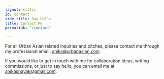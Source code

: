 ```yaml
---
layout: static
id: contact
side_title: Say Hello
title: Contact Me
permalink: "/contact"

---
```

For all Urban Asian related inquiries and pitches, please contact me through my professional email: [anika@urbanasian.com](mailto:anika@urbanasian.com).

If you would like to get in touch with me for collaboration ideas, writing commissions, or just to say hello, you can email me at [anikasnayak@gmail.com](mailto:anikasnayak@gmail.com).